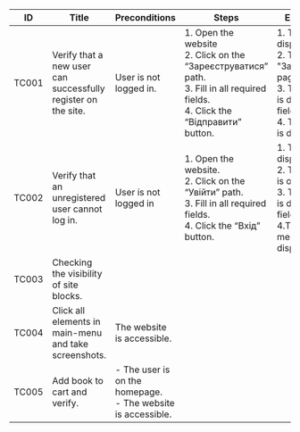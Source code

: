 | **ID** | **Title** | **Preconditions** | **Steps** | **Expected result** | **Comments**|
|--------|-----------|-------------------|-----------|---------------------|-------------|
| TC001 | Verify that a new user can successfully register on the site. | User is not logged in. | 1. Open the website<br>2. Click on the “Зареєструватися” path.<br>3. Fill in all required fields.<br>4. Click the “Відправити” button. | 1. The main page is displayed.<br>2. The "Зареєструватися" page is displayed.<br>3. The entered data is displayed in the fields.<br>4. The "login page" is displayed. | - "Зареєструватися" link translated as "Sign up".<br>- "Відправити" button translated as "Submit" |
|TC002 | Verify that an unregistered user cannot log in. | User is not logged in | 1. Open the website.<br>2. Click on the “Увійти” path.<br> 3. Fill in all required fields.<br> 4. Click the “Вхід” button. | 1. The main page is displayed.<br> 2. The Login page is opened.<br>3. The entered data is displayed in the fields.<br>4.The error message  is displayed. | - "Увійти" link translated as "Login"<br>- "Вхід" button translated as "Submit"  |
| TC003 | Checking the visibility of site blocks. | ||||
| TC004 | Click all elements in main-menu and take screenshots. | The website is accessible. ||||
| TC005 | Add book to cart and verify. | - The user is on the homepage.<br>- The website is accessible.||||

